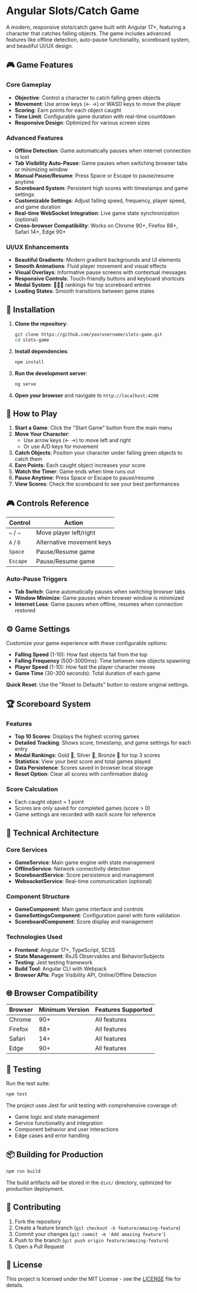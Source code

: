 # Angular Slots/Catch Game

A modern, responsive slots/catch game built with Angular 17+, featuring a character that catches falling objects. The game includes advanced features like offline detection, auto-pause functionality, scoreboard system, and beautiful UI/UX design.

## 🎮 Game Features

### Core Gameplay
- **Objective**: Control a character to catch falling green objects
- **Movement**: Use arrow keys (← →) or WASD keys to move the player
- **Scoring**: Earn points for each object caught
- **Time Limit**: Configurable game duration with real-time countdown
- **Responsive Design**: Optimized for various screen sizes

### Advanced Features
- **Offline Detection**: Game automatically pauses when internet connection is lost
- **Tab Visibility Auto-Pause**: Game pauses when switching browser tabs or minimizing window
- **Manual Pause/Resume**: Press Space or Escape to pause/resume anytime
- **Scoreboard System**: Persistent high scores with timestamps and game settings
- **Customizable Settings**: Adjust falling speed, frequency, player speed, and game duration
- **Real-time WebSocket Integration**: Live game state synchronization (optional)
- **Cross-browser Compatibility**: Works on Chrome 90+, Firefox 88+, Safari 14+, Edge 90+

### UI/UX Enhancements
- **Beautiful Gradients**: Modern gradient backgrounds and UI elements
- **Smooth Animations**: Fluid player movement and visual effects
- **Visual Overlays**: Informative pause screens with contextual messages
- **Responsive Controls**: Touch-friendly buttons and keyboard shortcuts
- **Medal System**: 🥇🥈🥉 rankings for top scoreboard entries
- **Loading States**: Smooth transitions between game states

## 🚀 Installation

1. **Clone the repository**:
   ```bash
   git clone https://github.com/yourusername/slots-game.git
   cd slots-game
   ```

2. **Install dependencies**:
   ```bash
   npm install
   ```

3. **Run the development server**:
   ```bash
   ng serve
   ```

4. **Open your browser** and navigate to `http://localhost:4200`

## 🎯 How to Play

1. **Start a Game**: Click the "Start Game" button from the main menu
2. **Move Your Character**: 
   - Use arrow keys (← →) to move left and right
   - Or use A/D keys for movement
3. **Catch Objects**: Position your character under falling green objects to catch them
4. **Earn Points**: Each caught object increases your score
5. **Watch the Timer**: Game ends when time runs out
6. **Pause Anytime**: Press Space or Escape to pause/resume
7. **View Scores**: Check the scoreboard to see your best performances

## 🎮 Controls Reference

| Control | Action |
|---------|--------|
| `←` / `→` | Move player left/right |
| `A` / `D` | Alternative movement keys |
| `Space` | Pause/Resume game |
| `Escape` | Pause/Resume game |

### Auto-Pause Triggers
- **Tab Switch**: Game automatically pauses when switching browser tabs
- **Window Minimize**: Game pauses when browser window is minimized  
- **Internet Loss**: Game pauses when offline, resumes when connection restored

## ⚙️ Game Settings

Customize your game experience with these configurable options:

- **Falling Speed** (1-10): How fast objects fall from the top
- **Falling Frequency** (500-3000ms): Time between new objects spawning
- **Player Speed** (1-10): How fast the player character moves
- **Game Time** (30-300 seconds): Total duration of each game

**Quick Reset**: Use the "Reset to Defaults" button to restore original settings.

## 🏆 Scoreboard System

### Features
- **Top 10 Scores**: Displays the highest scoring games
- **Detailed Tracking**: Shows score, timestamp, and game settings for each entry
- **Medal Rankings**: Gold 🥇, Silver 🥈, Bronze 🥉 for top 3 scores
- **Statistics**: View your best score and total games played
- **Data Persistence**: Scores saved in browser local storage
- **Reset Option**: Clear all scores with confirmation dialog

### Score Calculation
- Each caught object = 1 point
- Scores are only saved for completed games (score > 0)
- Game settings are recorded with each score for reference

## 🔧 Technical Architecture

### Core Services
- **GameService**: Main game engine with state management
- **OfflineService**: Network connectivity detection
- **ScoreboardService**: Score persistence and management  
- **WebsocketService**: Real-time communication (optional)

### Component Structure
- **GameComponent**: Main game interface and controls
- **GameSettingsComponent**: Configuration panel with form validation
- **ScoreboardComponent**: Score display and management

### Technologies Used
- **Frontend**: Angular 17+, TypeScript, SCSS
- **State Management**: RxJS Observables and BehaviorSubjects
- **Testing**: Jest testing framework
- **Build Tool**: Angular CLI with Webpack
- **Browser APIs**: Page Visibility API, Online/Offline Detection

## 🌐 Browser Compatibility

| Browser | Minimum Version | Features Supported |
|---------|----------------|-------------------|
| Chrome | 90+ | All features |
| Firefox | 88+ | All features |
| Safari | 14+ | All features |
| Edge | 90+ | All features |

## 🧪 Testing

Run the test suite:

```bash
npm test
```

The project uses Jest for unit testing with comprehensive coverage of:
- Game logic and state management
- Service functionality and integration
- Component behavior and user interactions
- Edge cases and error handling

## 📦 Building for Production

```bash
npm run build
```

The build artifacts will be stored in the `dist/` directory, optimized for production deployment.

## 🤝 Contributing

1. Fork the repository
2. Create a feature branch (`git checkout -b feature/amazing-feature`)
3. Commit your changes (`git commit -m 'Add amazing feature'`)
4. Push to the branch (`git push origin feature/amazing-feature`)  
5. Open a Pull Request

## 📝 License

This project is licensed under the MIT License - see the [LICENSE](LICENSE) file for details.